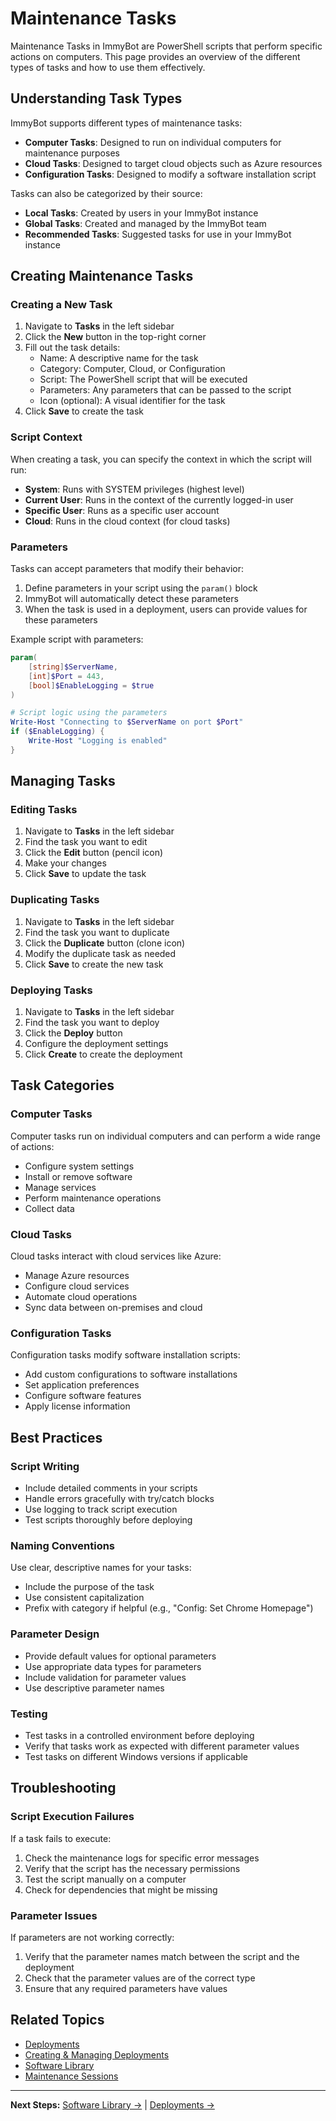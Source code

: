 # Maintenance Tasks

Maintenance Tasks in ImmyBot are PowerShell scripts that perform specific actions on computers. This page provides an overview of the different types of tasks and how to use them effectively.

## Understanding Task Types

ImmyBot supports different types of maintenance tasks:

- **Computer Tasks**: Designed to run on individual computers for maintenance purposes
- **Cloud Tasks**: Designed to target cloud objects such as Azure resources
- **Configuration Tasks**: Designed to modify a software installation script

Tasks can also be categorized by their source:

- **Local Tasks**: Created by users in your ImmyBot instance
- **Global Tasks**: Created and managed by the ImmyBot team
- **Recommended Tasks**: Suggested tasks for use in your ImmyBot instance

## Creating Maintenance Tasks

### Creating a New Task

1. Navigate to **Tasks** in the left sidebar
2. Click the **New** button in the top-right corner
3. Fill out the task details:
   - Name: A descriptive name for the task
   - Category: Computer, Cloud, or Configuration
   - Script: The PowerShell script that will be executed
   - Parameters: Any parameters that can be passed to the script
   - Icon (optional): A visual identifier for the task
4. Click **Save** to create the task

### Script Context

When creating a task, you can specify the context in which the script will run:

- **System**: Runs with SYSTEM privileges (highest level)
- **Current User**: Runs in the context of the currently logged-in user
- **Specific User**: Runs as a specific user account
- **Cloud**: Runs in the cloud context (for cloud tasks)

### Parameters

Tasks can accept parameters that modify their behavior:

1. Define parameters in your script using the `param()` block
2. ImmyBot will automatically detect these parameters
3. When the task is used in a deployment, users can provide values for these parameters

Example script with parameters:

```powershell
param(
    [string]$ServerName,
    [int]$Port = 443,
    [bool]$EnableLogging = $true
)

# Script logic using the parameters
Write-Host "Connecting to $ServerName on port $Port"
if ($EnableLogging) {
    Write-Host "Logging is enabled"
}
```

## Managing Tasks

### Editing Tasks

1. Navigate to **Tasks** in the left sidebar
2. Find the task you want to edit
3. Click the **Edit** button (pencil icon)
4. Make your changes
5. Click **Save** to update the task

### Duplicating Tasks

1. Navigate to **Tasks** in the left sidebar
2. Find the task you want to duplicate
3. Click the **Duplicate** button (clone icon)
4. Modify the duplicate task as needed
5. Click **Save** to create the new task

### Deploying Tasks

1. Navigate to **Tasks** in the left sidebar
2. Find the task you want to deploy
3. Click the **Deploy** button
4. Configure the deployment settings
5. Click **Create** to create the deployment

## Task Categories

### Computer Tasks

Computer tasks run on individual computers and can perform a wide range of actions:

- Configure system settings
- Install or remove software
- Manage services
- Perform maintenance operations
- Collect data

### Cloud Tasks

Cloud tasks interact with cloud services like Azure:

- Manage Azure resources
- Configure cloud services
- Automate cloud operations
- Sync data between on-premises and cloud

### Configuration Tasks

Configuration tasks modify software installation scripts:

- Add custom configurations to software installations
- Set application preferences
- Configure software features
- Apply license information

## Best Practices

### Script Writing

- Include detailed comments in your scripts
- Handle errors gracefully with try/catch blocks
- Use logging to track script execution
- Test scripts thoroughly before deploying

### Naming Conventions

Use clear, descriptive names for your tasks:

- Include the purpose of the task
- Use consistent capitalization
- Prefix with category if helpful (e.g., "Config: Set Chrome Homepage")

### Parameter Design

- Provide default values for optional parameters
- Use appropriate data types for parameters
- Include validation for parameter values
- Use descriptive parameter names

### Testing

- Test tasks in a controlled environment before deploying
- Verify that tasks work as expected with different parameter values
- Test tasks on different Windows versions if applicable

## Troubleshooting

### Script Execution Failures

If a task fails to execute:

1. Check the maintenance logs for specific error messages
2. Verify that the script has the necessary permissions
3. Test the script manually on a computer
4. Check for dependencies that might be missing

### Parameter Issues

If parameters are not working correctly:

1. Verify that the parameter names match between the script and the deployment
2. Check that the parameter values are of the correct type
3. Ensure that any required parameters have values

## Related Topics

- [Deployments](./deployments.md)
- [Creating & Managing Deployments](./creating-managing-deployments.md)
- [Software Library](./software-library.md)
- [Maintenance Sessions](./maintenance-sessions.md)

---

**Next Steps:** [Software Library →](./software-library.md) | [Deployments →](./deployments.md)

